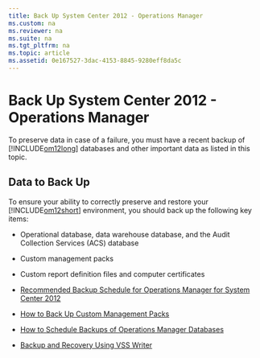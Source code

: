 ```yaml
---
title: Back Up System Center 2012 - Operations Manager
ms.custom: na
ms.reviewer: na
ms.suite: na
ms.tgt_pltfrm: na
ms.topic: article
ms.assetid: 0e167527-3dac-4153-8845-9280eff8da5c
---
```

# Back Up System Center 2012 - Operations Manager
To preserve data in case of a failure, you must have a recent backup of [!INCLUDE[om12long](./Token/om12long_md.md)] databases and other important data as listed in this topic.

## Data to Back Up
To ensure your ability to correctly preserve and restore your [!INCLUDE[om12short](./Token/om12short_md.md)] environment, you should back up the following key items:

-   Operational database, data warehouse database, and the Audit Collection Services \(ACS\) database

-   Custom management packs

-   Custom report definition files and computer certificates

-   [Recommended Backup Schedule for Operations Manager for System Center 2012](assetId:///d78039e3-2cb9-4b80-a561-cc820e8d2c5b)

-   [How to Back Up Custom Management Packs](assetId:///542f761d-bbd2-40d4-8301-26d802d044ba)

-   [How to Schedule Backups of Operations Manager Databases](assetId:///301b7af3-3695-41b5-b91c-e1a672bce591)

-   [Backup and Recovery Using VSS Writer](assetId:///fa08964b-458b-400b-b25a-e0162d207b61)


